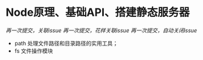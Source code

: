 # Node原理、基础API、搭建静态服务器

*再一次提交，关联issue*
*再一次提交，花样关联issue*
*再一次提交，自动关闭issue*

- path 处理文件路径和目录路径的实用工具；
- fs 文件操作模块